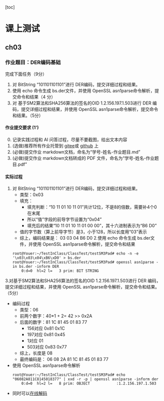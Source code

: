 [toc]

# 课上测试

## ch03

### 作业题目：DER编码基础
完成下面任务（9分）
1. 对 BitString “101101101101”进行 DER编码，提交详细过程和结果。
2. 使用 echo 命令生成 bs.der文件，并使用 OpenSSL asn1parse命令解析，提交命令和结果（4 分）
3. 对 基于SM2算法和SHA256算法的签名的OID 1.2.156.197.1.503进行 DER 编码，提交详细过程和结果，并使用 OpenSSL asn1parse命令解析，提交命令和结果。（5分）
#### 作业提交要求 (1')

0. 记录实践过程和 AI 问答过程，尽量不要截图，给出文本内容
1. (选做)推荐所有作业托管到 [gitee](https://gitee.com/)或 [github](https://github.com/) 上
2. (必做)提交作业 markdown文档，命名为“学号-姓名-作业题目.md”
3. (必做)提交作业 markdown文档转成的 PDF 文件，命名为“学号-姓名-作业题目.pdf”

#### 实际过程

1. 对 BitString “101101101101”进行 DER编码，提交详细过程和结果。
    - 类型：0x03
    - 填充：
        - 填充判断：“10 11 01 10 11 01”共计12位，不是8的倍数，需要补4个0在末尾
        - 所以“值”字段的前导字节设置为“0x04”
        - 填充后的结果“10 11 01 10 11 01 00 00”，其十六进制表示为“B6 D0”
    - 值的字节数（算上前导字节）是3，小于128，所以长度用“03”表示
    - 综上，编码结果是： 03 03 04 B6 D0
2.使用 echo 命令生成 bs.der文件，并使用 OpenSSL asn1parse命令解析，提交命令和结果
    ```
    root@Youer:~/TestInClass/ClassTest/testSM3Pad# echo -n -e '\x03\x03\x04\xB6\xD0' > bs.der
    root@Youer:~/TestInClass/ClassTest/testSM3Pad# openssl asn1parse -in bs.der -inform DER
        0:d=0  hl=2 l=   3 prim: BIT STRING
    ```
3.对基于SM2算法和SHA256算法的签名的OID 1.2.156.197.1.503进行 DER 编码，提交详细过程和结果，并使用 OpenSSL asn1parse命令解析，提交命令和结果。（5分）
- 编码过程
    - 类型：06
    - 前两个数字：40*1 + 2= 42 >> 0x2A
    - 后面的数字：81 1C 81 45 01 83 77
        - 156对应 0x81  0x1C
        - 197对应 0x81 0x45
        - 1对应 01
        - 503对应 0x83 0x77
    - 综上，长度是 08
    - 最终编码是： 06 08 2A 81 1C 81 45 01 83 77
- 使用 OpenSSL asn1parse命令解析
    ```
    root@Youer:~/TestInClass/ClassTest/testSM3Pad# echo "06082A811C8145018377" | xxd -r -p | openssl asn1parse -inform der
        0:d=0  hl=2 l=   8 prim: OBJECT            :1.2.156.197.1.503
    ```
- 同时可以[在线解码](https://www.lapo.it/asn1js/#BggqgRyBRQGDdw)